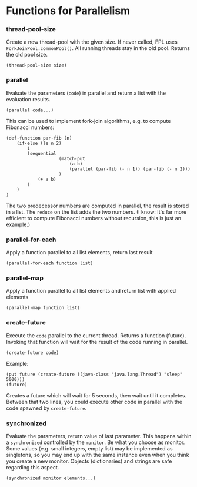 # Functions for Parallelism

### thread-pool-size
Create a new thread-pool with the given size. If never called, FPL uses `ForkJoinPool.commonPool()`.
All running threads stay in the old pool. Returns the old pool size.
```
(thread-pool-size size)
```

### parallel
Evaluate the parameters (`code`) in parallel and return a list with the evaluation results.
```
(parallel code...)
```

This can be used to implement fork-join algorithms, e.g. to compute Fibonacci numbers:

```
(def-function par-fib (n)
	(if-else (le n 2)
		1
		(sequential
            		(match-put 
                		(a b)  
                		(parallel (par-fib (- n 1)) (par-fib (- n 2)))
            		)
			(+ a b)
		)
	)
)
```

The two predecessor numbers are computed in parallel, the result is stored in a list.
The `reduce` on the list adds the two numbers. (I know: It's far more efficient to
compute Fibonacci numbers without recursion, this is just an example.)

### parallel-for-each
Apply a function parallel to all list elements, return last result
```
(parallel-for-each function list)
```

### parallel-map
Apply a function parallel to all list elements and return list with applied elements
```
(parallel-map function list)
```

### create-future
Execute the `code` parallel to the current thread. Returns a function (future). Invoking that
function will wait for the result of the code running in parallel. 
```
(create-future code)
```
Example:
```
(put future (create-future ((java-class "java.lang.Thread") "sleep" 5000)))
(future)
```
Creates a future which will wait for 5 seconds, then wait until it completes. Between that
two lines, you could execute other code in parallel with the code spawned by `create-future`.

### synchronized
Evaluate the parameters, return value of last parameter. This happens within a `synchronized` controlled
by the `monitor`. Be what you choose as monitor. Some values (e.g. small integers, empty list) may be
implemented as singletons, so you may end up with the same instance even when you think you create a new monitor.
Objects (dictionaries) and strings are safe regarding this aspect.

```
(synchronized monitor elements...)
```
